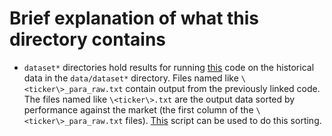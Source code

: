 # Brief explanation of what this directory contains
* `dataset*` directories hold results for running [this](../src/backtests/optimize_dynamic_ema.cpp) code on the historical data in the `data/dataset*` directory. Files named like `\<ticker\>_para_raw.txt` contain output from the previously linked code. The files named like `\<ticker\>.txt` are the output data sorted by performance against the market (the first column of the  `\<ticker\>_para_raw.txt` files). [This](../scripts/basically_sorts.sh) script can be used to do this sorting.

